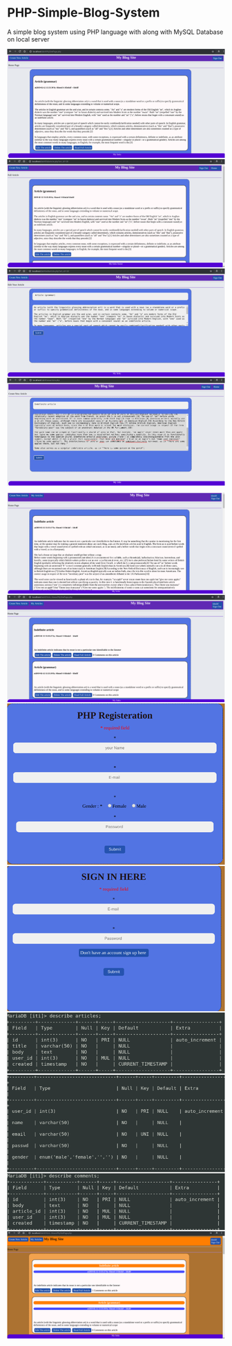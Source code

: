 # PHP-Simple-Blog-System
A simple blog system using PHP language with along with MySQL Database on local server  

![](https://github.com/Ahmedkholaif/PHP-Simple-Blog-System/blob/master/imgs/Screenshot%20from%202019-02-12%2013-33-54.png)
![](https://github.com/Ahmedkholaif/PHP-Simple-Blog-System/blob/master/imgs/Screenshot%20from%202019-02-12%2013-34-13.png)
![](https://github.com/Ahmedkholaif/PHP-Simple-Blog-System/blob/master/imgs/Screenshot%20from%202019-02-12%2013-34-34.png)
![](https://github.com/Ahmedkholaif/PHP-Simple-Blog-System/blob/master/imgs/Screenshot%20from%202019-02-12%2013-35-21.png)

![](https://github.com/Ahmedkholaif/PHP-Simple-Blog-System/blob/master/imgs/Screenshot%20from%202019-02-12%2014-44-20.png)
![](https://github.com/Ahmedkholaif/PHP-Simple-Blog-System/blob/master/imgs/Screenshot%20from%202019-02-12%2015-40-14.png)
![](https://github.com/Ahmedkholaif/PHP-Simple-Blog-System/blob/master/imgs/Screenshot%20from%202019-02-12%2016-26-34.png)
![](https://github.com/Ahmedkholaif/PHP-Simple-Blog-System/blob/master/imgs/Screenshot%20from%202019-02-12%2016-26-10.png)
![](https://github.com/Ahmedkholaif/PHP-Simple-Blog-System/blob/master/imgs/Screenshot%20from%202019-02-12%2016-01-52.png)
![](https://github.com/Ahmedkholaif/PHP-Simple-Blog-System/blob/master/imgs/Screenshot%20from%202019-02-12%2016-01-31.png)
![](https://github.com/Ahmedkholaif/PHP-Simple-Blog-System/blob/master/imgs/Screenshot%20from%202019-02-12%2016-01-06.png)
![](https://github.com/Ahmedkholaif/PHP-Simple-Blog-System/blob/master/imgs/Screenshot%20from%202019-02-12%2015-54-16.png)
